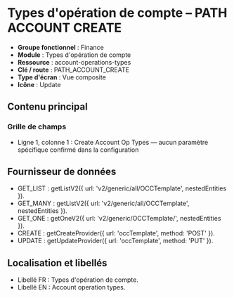 # Types d'opération de compte – PATH ACCOUNT CREATE

- **Groupe fonctionnel** : Finance
- **Module** : Types d'opération de compte
- **Ressource** : account-operations-types
- **Clé / route** : PATH_ACCOUNT_CREATE
- **Type d'écran** : Vue composite
- **Icône** : Update

## Contenu principal
### Grille de champs
- Ligne 1, colonne 1 : Create Account Op Types — aucun paramètre spécifique confirmé dans la configuration

## Fournisseur de données
- GET_LIST : getListV2({
  url: 'v2/generic/all/OCCTemplate',
  nestedEntities
}).
- GET_MANY : getListV2({
  url: 'v2/generic/all/OCCTemplate',
  nestedEntities
}).
- GET_ONE : getOneV2({
  url: 'v2/generic/OCCTemplate/',
  nestedEntities
}).
- CREATE : getCreateProvider({
  url: 'occTemplate',
  method: 'POST'
}).
- UPDATE : getUpdateProvider({
  url: 'occTemplate',
  method: 'PUT'
}).

## Localisation et libellés
- Libellé FR : Types d'opération de compte.
- Libellé EN : Account operation types.